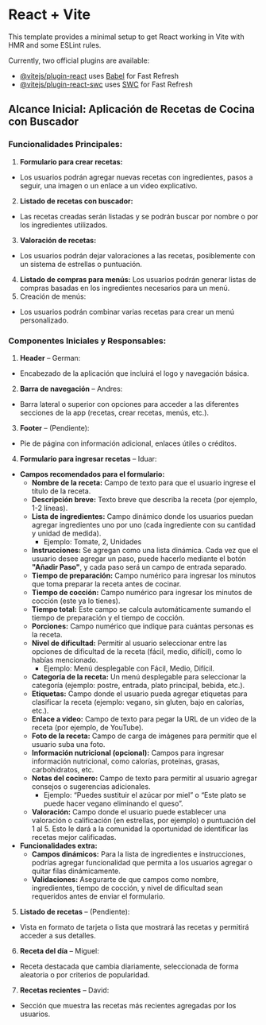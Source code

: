 # React + Vite

This template provides a minimal setup to get React working in Vite with HMR and some ESLint rules.

Currently, two official plugins are available:

- [@vitejs/plugin-react](https://github.com/vitejs/vite-plugin-react/blob/main/packages/plugin-react/README.md) uses [Babel](https://babeljs.io/) for Fast Refresh
- [@vitejs/plugin-react-swc](https://github.com/vitejs/vite-plugin-react-swc) uses [SWC](https://swc.rs/) for Fast Refresh


## Alcance Inicial: Aplicación de Recetas de Cocina con Buscador
### Funcionalidades Principales:
1. **Formulario para crear recetas:**
- Los usuarios podrán agregar nuevas recetas con ingredientes, pasos a seguir, una imagen o un enlace a un video explicativo.
2. **Listado de recetas con buscador:**
- Las recetas creadas serán listadas y se podrán buscar por nombre o por los ingredientes utilizados.
3. **Valoración de recetas:**
- Los usuarios podrán dejar valoraciones a las recetas, posiblemente con un sistema de estrellas o puntuación.
4. **Listado de compras para menús:**
Los usuarios podrán generar listas de compras basadas en los ingredientes necesarios para un menú.
5. Creación de menús:
- Los usuarios podrán combinar varias recetas para crear un menú personalizado.


### Componentes Iniciales y Responsables:
1. **Header** – German:
- Encabezado de la aplicación que incluirá el logo y navegación básica.
2. **Barra de navegación** – Andres:
- Barra lateral o superior con opciones para acceder a las diferentes secciones de la app (recetas, crear recetas, menús, etc.).
3. **Footer** – (Pendiente):
- Pie de página con información adicional, enlaces útiles o créditos.
4. **Formulario para ingresar recetas** – Iduar:
- **Campos recomendados para el formulario:**
    - **Nombre de la receta:** Campo de texto para que el usuario ingrese el título de la receta.
    - **Descripción breve:** Texto breve que describa la receta (por ejemplo, 1-2 líneas).
    - **Lista de ingredientes:** Campo dinámico donde los usuarios puedan agregar ingredientes uno por uno (cada ingrediente con su cantidad y unidad de medida).
        - Ejemplo: Tomate, 2, Unidades
    - **Instrucciones:** Se agregan como una lista dinámica. Cada vez que el usuario desee agregar un paso, puede hacerlo mediante el botón **"Añadir Paso"**, y cada paso será un campo de entrada separado.
    - **Tiempo de preparación:** Campo numérico para ingresar los minutos que toma preparar la receta antes de cocinar.
    - **Tiempo de cocción:** Campo numérico para ingresar los minutos de cocción (este ya lo tienes).
    - **Tiempo total:** Este campo se calcula automáticamente sumando el tiempo de preparación y el tiempo de cocción.
    - **Porciones:** Campo numérico que indique para cuántas personas es la receta.
    - **Nivel de dificultad:** Permitir al usuario seleccionar entre las opciones de dificultad de la receta (fácil, medio, difícil), como lo habías mencionado.
        - Ejemplo: Menú desplegable con Fácil, Medio, Difícil.
    - **Categoría de la receta:** Un menú desplegable para seleccionar la categoría (ejemplo: postre, entrada, plato principal, bebida, etc.).
    - **Etiquetas:** Campo donde el usuario pueda agregar etiquetas para clasificar la receta (ejemplo: vegano, sin gluten, bajo en calorías, etc.).    
    - **Enlace a video:** Campo de texto para pegar la URL de un video de la receta (por ejemplo, de YouTube).
    - **Foto de la receta:** Campo de carga de imágenes para permitir que el usuario suba una foto.
    - **Información nutricional (opcional):** Campos para ingresar información nutricional, como calorías, proteínas, grasas, carbohidratos, etc.
    - **Notas del cocinero:** Campo de texto para permitir al usuario agregar consejos o sugerencias adicionales.
        - Ejemplo: “Puedes sustituir el azúcar por miel” o “Este plato se puede hacer vegano eliminando el queso”.
    - **Valoración:** Campo donde el usuario puede establecer una valoración o calificación (en estrellas, por ejemplo) o puntuación del 1 al 5. Esto le dará a la comunidad la oportunidad de identificar las recetas mejor calificadas.
- **Funcionalidades extra:**
    - **Campos dinámicos:** Para la lista de ingredientes e instrucciones, podrías agregar funcionalidad que permita a los usuarios agregar o quitar filas dinámicamente.
    - **Validaciones:** Asegurarte de que campos como nombre, ingredientes, tiempo de cocción, y nivel de dificultad sean requeridos antes de enviar el formulario.    
5. **Listado de recetas** – (Pendiente):
- Vista en formato de tarjeta o lista que mostrará las recetas y permitirá acceder a sus detalles.
6. **Receta del día** – Miguel:
- Receta destacada que cambia diariamente, seleccionada de forma aleatoria o por criterios de popularidad.
7. **Recetas recientes** – David:
- Sección que muestra las recetas más recientes agregadas por los usuarios.
